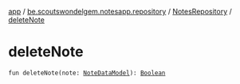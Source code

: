 [app](../../index.md) / [be.scoutswondelgem.notesapp.repository](../index.md) / [NotesRepository](index.md) / [deleteNote](./delete-note.md)

# deleteNote

`fun deleteNote(note: `[`NoteDataModel`](../../be.scoutswondelgem.notesapp.database.entities/-note-data-model/index.md)`): `[`Boolean`](https://kotlinlang.org/api/latest/jvm/stdlib/kotlin/-boolean/index.html)